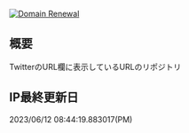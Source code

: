 [![Domain Renewal](https://github.com/2288-256-sub/2288-256-sub.github.io/actions/workflows/main.yml/badge.svg)](https://github.com/2288-256-sub/2288-256-sub.github.io/actions/workflows/main.yml)

## 概要
TwitterのURL欄に表示しているURLのリポジトリ

## IP最終更新日
2023/06/12 08:44:19.883017(PM)